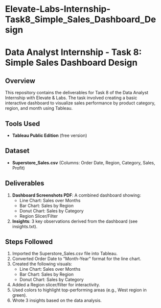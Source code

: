 # Elevate-Labs-Internship-Task8_Simple_Sales_Dashboard_Design

# Data Analyst Internship - Task 8: Simple Sales Dashboard Design

## Overview
This repository contains the deliverables for Task 8 of the Data Analyst Internship with Elevate & Labs. The task involved creating a basic interactive dashboard to visualize sales performance by product category, region, and month using Tableau.

## Tools Used
- **Tableau Public Edition** (free version)

## Dataset
- **Superstore_Sales.csv** (Columns: Order Date, Region, Category, Sales, Profit)

## Deliverables
1. **Dashboard Screenshots PDF**: A combined dashboard showing:
   - Line Chart: Sales over Months
   - Bar Chart: Sales by Region
   - Donut Chart: Sales by Category
   - Region Slicer/Filter
2. **Insights**: 3 key observations derived from the dashboard (see insights.txt).

## Steps Followed
1. Imported the Superstore_Sales.csv file into Tableau.
2. Converted Order Date to "Month-Year" format for the line chart.
3. Created the following visuals:
   - Line Chart: Sales over Months
   - Bar Chart: Sales by Region
   - Donut Chart: Sales by Category
4. Added a Region slicer/filter for interactivity.
5. Used colors to highlight top-performing areas (e.g., West region in green).
6. Wrote 3 insights based on the data analysis.
